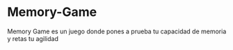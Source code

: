 # Memory-Game
Memory Game es un juego donde pones a prueba tu capacidad de memoria y retas tu agilidad
